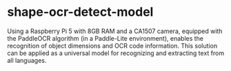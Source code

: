 # shape-ocr-detect-model
Using a Raspberry Pi 5 with 8GB RAM and a CA1507 camera, equipped with the PaddleOCR algorithm (in a Paddle-Lite environment), enables the recognition of object dimensions and OCR code information. This solution can be applied as a universal model for recognizing and extracting text from all languages.
